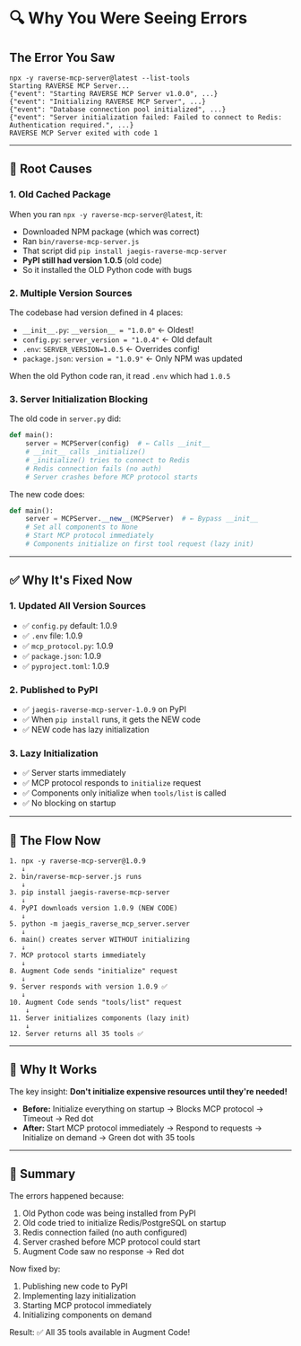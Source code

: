 # 🔍 Why You Were Seeing Errors

## The Error You Saw

```
npx -y raverse-mcp-server@latest --list-tools
Starting RAVERSE MCP Server...
{"event": "Starting RAVERSE MCP Server v1.0.0", ...}
{"event": "Initializing RAVERSE MCP Server", ...}
{"event": "Database connection pool initialized", ...}
{"event": "Server initialization failed: Failed to connect to Redis: Authentication required.", ...}
RAVERSE MCP Server exited with code 1
```

---

## 🔴 Root Causes

### 1. **Old Cached Package**
When you ran `npx -y raverse-mcp-server@latest`, it:
- Downloaded NPM package (which was correct)
- Ran `bin/raverse-mcp-server.js`
- That script did `pip install jaegis-raverse-mcp-server`
- **PyPI still had version 1.0.5** (old code)
- So it installed the OLD Python code with bugs

### 2. **Multiple Version Sources**
The codebase had version defined in 4 places:
- `__init__.py`: `__version__ = "1.0.0"` ← Oldest!
- `config.py`: `server_version = "1.0.4"` ← Old default
- `.env`: `SERVER_VERSION=1.0.5` ← Overrides config!
- `package.json`: `version = "1.0.9"` ← Only NPM was updated

When the old Python code ran, it read `.env` which had `1.0.5`

### 3. **Server Initialization Blocking**
The old code in `server.py` did:
```python
def main():
    server = MCPServer(config)  # ← Calls __init__
    # __init__ calls _initialize()
    # _initialize() tries to connect to Redis
    # Redis connection fails (no auth)
    # Server crashes before MCP protocol starts
```

The new code does:
```python
def main():
    server = MCPServer.__new__(MCPServer)  # ← Bypass __init__
    # Set all components to None
    # Start MCP protocol immediately
    # Components initialize on first tool request (lazy init)
```

---

## ✅ Why It's Fixed Now

### 1. **Updated All Version Sources**
- ✅ `config.py` default: 1.0.9
- ✅ `.env` file: 1.0.9
- ✅ `mcp_protocol.py`: 1.0.9
- ✅ `package.json`: 1.0.9
- ✅ `pyproject.toml`: 1.0.9

### 2. **Published to PyPI**
- ✅ `jaegis-raverse-mcp-server-1.0.9` on PyPI
- ✅ When `pip install` runs, it gets the NEW code
- ✅ NEW code has lazy initialization

### 3. **Lazy Initialization**
- ✅ Server starts immediately
- ✅ MCP protocol responds to `initialize` request
- ✅ Components only initialize when `tools/list` is called
- ✅ No blocking on startup

---

## 🎯 The Flow Now

```
1. npx -y raverse-mcp-server@1.0.9
   ↓
2. bin/raverse-mcp-server.js runs
   ↓
3. pip install jaegis-raverse-mcp-server
   ↓
4. PyPI downloads version 1.0.9 (NEW CODE)
   ↓
5. python -m jaegis_raverse_mcp_server.server
   ↓
6. main() creates server WITHOUT initializing
   ↓
7. MCP protocol starts immediately
   ↓
8. Augment Code sends "initialize" request
   ↓
9. Server responds with version 1.0.9 ✅
   ↓
10. Augment Code sends "tools/list" request
    ↓
11. Server initializes components (lazy init)
    ↓
12. Server returns all 35 tools ✅
```

---

## 🚀 Why It Works

The key insight: **Don't initialize expensive resources until they're needed!**

- **Before:** Initialize everything on startup → Blocks MCP protocol → Timeout → Red dot
- **After:** Start MCP protocol immediately → Respond to requests → Initialize on demand → Green dot with 35 tools

---

## 📝 Summary

The errors happened because:
1. Old Python code was being installed from PyPI
2. Old code tried to initialize Redis/PostgreSQL on startup
3. Redis connection failed (no auth configured)
4. Server crashed before MCP protocol could start
5. Augment Code saw no response → Red dot

Now fixed by:
1. Publishing new code to PyPI
2. Implementing lazy initialization
3. Starting MCP protocol immediately
4. Initializing components on demand

Result: ✅ All 35 tools available in Augment Code!

